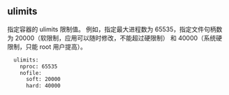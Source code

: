 ## ulimits

指定容器的 ulimits 限制值。
例如，指定最大进程数为 65535，指定文件句柄数为 20000（软限制，应用可以随时修改，不能超过硬限制） 和 40000（系统硬限制，只能 root 用户提高）。

```dockerfile
  ulimits:
    nproc: 65535
    nofile:
      soft: 20000
      hard: 40000
```

